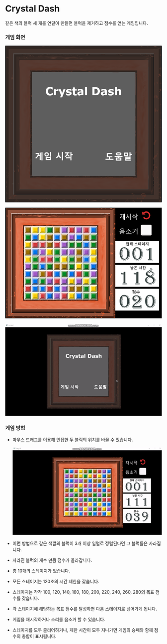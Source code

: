 # Crystal Dash

같은 색의 블럭 세 개를 연달아 만들면 블럭을 제거하고 점수를 얻는 게임입니다. 

### 게임 화면

![start](./readme_image/start.PNG)

![playing](./readme_image/playing.PNG)

![start](./readme_image/start.gif)

### 게임 방법

- 마우스 드래그를 이용해 인접한 두 블럭의 위치를 바꿀 수 있습니다. 

  ![playing](./readme_image/playing.gif)

- 이런 방법으로 같은 색깔의 블럭이 3개 이상 일렬로 정렬된다면 그 블럭들은 사라집니다. 
- 사라진 블럭의 개수 만큼 점수가 올라갑니다. 
- 총 10개의 스테이지가 있습니다. 
- 모든 스테이지는 120초의 시간 제한을 갖습니다. 
- 스테이지는 각각 100, 120, 140, 160, 180, 200, 220, 240, 260, 280의 목표 점수를 갖습니다. 
- 각 스테이지에 해당하는 목표 점수를 달성하면 다음 스테이지로 넘어가게 됩니다. 
- 게임을 재시작하거나 소리를 음소거 할 수 있습니다. 
- 스테이지를 모두 클리어하거나, 제한 시간이 모두 지나가면 게임의 승패와 함께 점수의 총합이 표시됩니다. 
